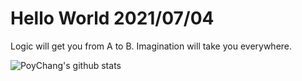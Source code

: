 # Hello World 2021/07/04

Logic will get you from A to B. Imagination will take you everywhere.

![PoyChang's github stats](https://github-readme-stats.vercel.app/api?username=poychang&show_icons=true&theme=dracula)
